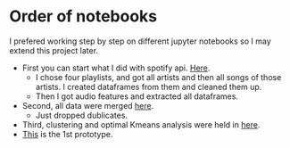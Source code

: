 # Order of notebooks 
I prefered working step by step on different jupyter notebooks so I may extend this project later.
- First you can start what I did with spotify api. 
[Here](https://github.com/UmmuDem/Ummuhan/blob/main/Week%207/Labs/Spotify%20project/Jupyter%20Notebooks/Spotify_audio_features.ipynb).
  * I chose four playlists, and got all artists and then all songs of those artists. I created dataframes from them and cleaned them up.
  * Then I got audio features and extracted all dataframes.
- Second, all data were merged [here](https://github.com/UmmuDem/Ummuhan/blob/main/Week%207/Labs/Spotify%20project/Jupyter%20Notebooks/all_data.ipynb).
  * Just dropped dublicates.
- Third, clustering and optimal Kmeans analysis were held in [here](https://github.com/UmmuDem/Ummuhan/blob/main/Week%207/Labs/Spotify%20project/Jupyter%20Notebooks/Clustering.ipynb).
- [This](https://github.com/UmmuDem/Ummuhan/blob/main/Week%207/Labs/Spotify%20project/Jupyter%20Notebooks/billboard-recommender.ipynb) is the 1st prototype.
